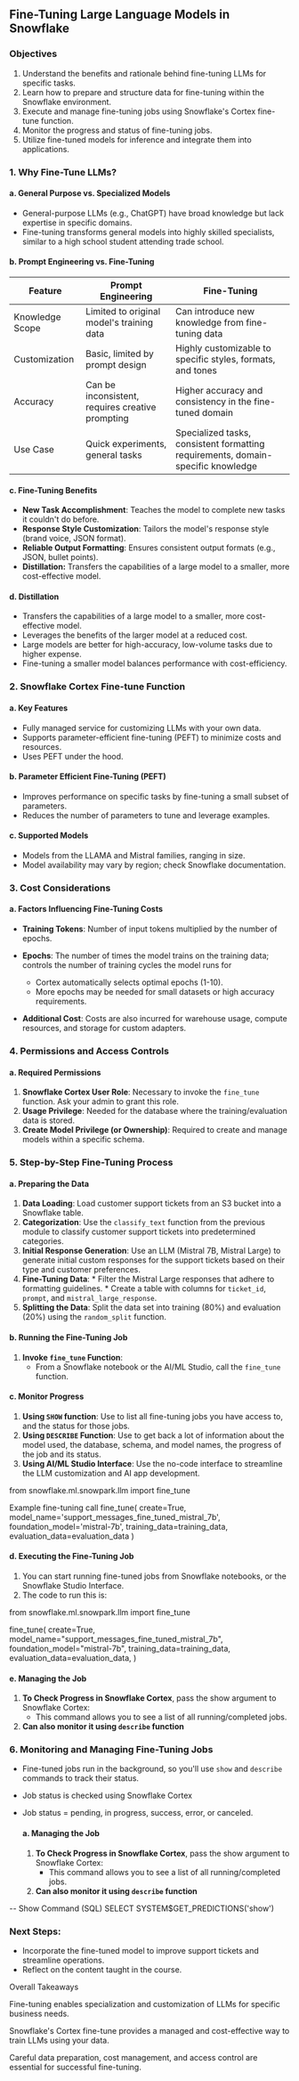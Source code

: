 ## Fine-Tuning Large Language Models in Snowflake

### Objectives

1.  Understand the benefits and rationale behind fine-tuning LLMs for specific tasks.
2.  Learn how to prepare and structure data for fine-tuning within the Snowflake environment.
3.  Execute and manage fine-tuning jobs using Snowflake's Cortex fine-tune function.
4.  Monitor the progress and status of fine-tuning jobs.
5.  Utilize fine-tuned models for inference and integrate them into applications.

### 1. Why Fine-Tune LLMs?

#### a. General Purpose vs. Specialized Models

*   General-purpose LLMs (e.g., ChatGPT) have broad knowledge but lack expertise in specific domains.
*   Fine-tuning transforms general models into highly skilled specialists, similar to a high school student attending trade school.

#### b. Prompt Engineering vs. Fine-Tuning

| Feature               | Prompt Engineering                                       | Fine-Tuning                                                                      |
| --------------------- | ------------------------------------------------------ | -------------------------------------------------------------------------------- |
| Knowledge Scope       | Limited to original model's training data               | Can introduce new knowledge from fine-tuning data                                 |
| Customization         | Basic, limited by prompt design                        | Highly customizable to specific styles, formats, and tones                          |
| Accuracy              | Can be inconsistent, requires creative prompting       | Higher accuracy and consistency in the fine-tuned domain                            |
| Use Case              | Quick experiments, general tasks                         | Specialized tasks, consistent formatting requirements, domain-specific knowledge |

#### c. Fine-Tuning Benefits

*   **New Task Accomplishment**: Teaches the model to complete new tasks it couldn't do before.
*   **Response Style Customization**: Tailors the model's response style (brand voice, JSON format).
*   **Reliable Output Formatting**: Ensures consistent output formats (e.g., JSON, bullet points).
*   **Distillation:** Transfers the capabilities of a large model to a smaller, more cost-effective model.

#### d. Distillation

*  Transfers the capabilities of a large model to a smaller, more cost-effective model.
*  Leverages the benefits of the larger model at a reduced cost.
*  Large models are better for high-accuracy, low-volume tasks due to higher expense.
*  Fine-tuning a smaller model balances performance with cost-efficiency.

### 2. Snowflake Cortex Fine-tune Function

#### a. Key Features

*   Fully managed service for customizing LLMs with your own data.
*   Supports parameter-efficient fine-tuning (PEFT) to minimize costs and resources.
*   Uses PEFT under the hood.

#### b. Parameter Efficient Fine-Tuning (PEFT)

*   Improves performance on specific tasks by fine-tuning a small subset of parameters.
*   Reduces the number of parameters to tune and leverage examples.

#### c. Supported Models

*   Models from the LLAMA and Mistral families, ranging in size.
*   Model availability may vary by region; check Snowflake documentation.

### 3. Cost Considerations

#### a. Factors Influencing Fine-Tuning Costs

*   **Training Tokens**: Number of input tokens multiplied by the number of epochs.

*   **Epochs**: The number of times the model trains on the training data; controls the number of training cycles the model runs for

    *   Cortex automatically selects optimal epochs (1-10).
    *   More epochs may be needed for small datasets or high accuracy requirements.

*   **Additional Cost**: Costs are also incurred for warehouse usage, compute resources, and storage for custom adapters.

### 4. Permissions and Access Controls

#### a. Required Permissions

1.  **Snowflake Cortex User Role**: Necessary to invoke the `fine_tune` function. Ask your admin to grant this role.
2.  **Usage Privilege**: Needed for the database where the training/evaluation data is stored.
3.  **Create Model Privilege (or Ownership)**: Required to create and manage models within a specific schema.

### 5. Step-by-Step Fine-Tuning Process

#### a. Preparing the Data

1.  **Data Loading**:  Load customer support tickets from an S3 bucket into a Snowflake table.
2.  **Categorization**: Use the `classify_text` function from the previous module to classify customer support tickets into predetermined categories.
3.  **Initial Response Generation**: Use an LLM (Mistral 7B, Mistral Large) to generate initial custom responses for the support tickets based on their type and customer preferences.
4.   **Fine-Tuning Data**:
    *   Filter the Mistral Large responses that adhere to formatting guidelines.
    *   Create a table with columns for `ticket_id`, `prompt`, and `mistral_large_response`.
5.  **Splitting the Data**:  Split the data set into training (80%) and evaluation (20%) using the `random_split` function.

#### b. Running the Fine-Tuning Job

1.  **Invoke `fine_tune` Function**:
    *   From a Snowflake notebook or the AI/ML Studio, call the `fine_tune` function.

#### c. Monitor Progress

1.  **Using `SHOW` function**:  Use to list all fine-tuning jobs you have access to, and the status for those jobs.
2.  **Using `DESCRIBE` Function**:  Use to get back a lot of information about the model used, the database, schema, and model names, the progress of the job and its status.
3.   **Using AI/ML Studio Interface**: Use the no-code interface to streamline the LLM customization and AI app development.

from snowflake.ml.snowpark.llm import fine_tune

Example fine-tuning call
fine_tune(
create=True,
model_name='support_messages_fine_tuned_mistral_7b',
foundation_model='mistral-7b',
training_data=training_data,
evaluation_data=evaluation_data
)


#### d. Executing the Fine-Tuning Job

1.  You can start running fine-tuned jobs from Snowflake notebooks, or the Snowflake Studio Interface.
2.  The code to run this is:

from snowflake.ml.snowpark.llm import fine_tune

fine_tune(
create=True,
model_name="support_messages_fine_tuned_mistral_7b",
foundation_model="mistral-7b",
training_data=training_data,
evaluation_data=evaluation_data,
)


#### e. Managing the Job

1.  **To Check Progress in Snowflake Cortex**, pass the show argument to Snowflake Cortex:
    * This command allows you to see a list of all running/completed jobs.
2.  **Can also monitor it using `describe` function**

### 6. Monitoring and Managing Fine-Tuning Jobs

*  Fine-tuned jobs run in the background, so you'll use `show` and `describe` commands to track their status.

*  Job status is checked using Snowflake Cortex

*   Job status = pending, in progress, success, error, or canceled.

    #### a.  Managing the Job

    1.  **To Check Progress in Snowflake Cortex**, pass the show argument to Snowflake Cortex:
        * This command allows you to see a list of all running/completed jobs.
    2.  **Can also monitor it using `describe` function**

-- Show Command (SQL)
SELECT SYSTEM$GET_PREDICTIONS('show')

### Next Steps:

*   Incorporate the fine-tuned model to improve support tickets and streamline operations.
*   Reflect on the content taught in the course.

Overall Takeaways

Fine-tuning enables specialization and customization of LLMs for specific business needs.

Snowflake's Cortex fine-tune provides a managed and cost-effective way to train LLMs using your data.

Careful data preparation, cost management, and access control are essential for successful fine-tuning.